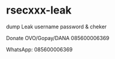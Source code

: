 # rsecxxx-leak
dump Leak username password &amp; cheker

Donate 
OVO/Gopay/DANA
085600006369

WhatsApp: 085600006369 
